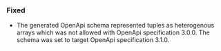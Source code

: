 ### Fixed

- The generated OpenApi schema represented tuples as heterogenous arrays which was not allowed with OpenApi specification 3.0.0. The schema was set to target OpenApi specification 3.1.0.
